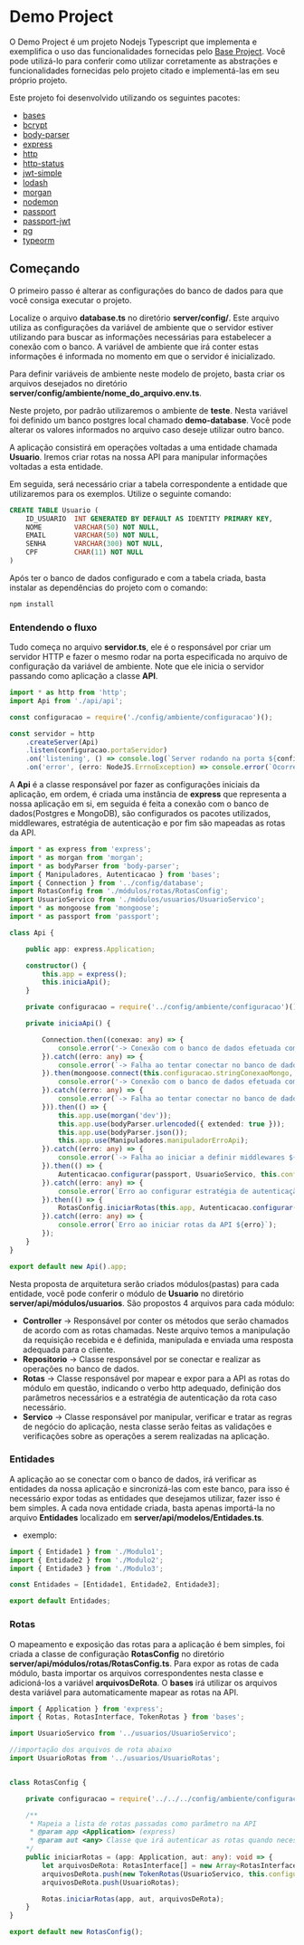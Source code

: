 # Demo Project 

O Demo Project é um projeto Nodejs Typescript que implementa e exemplifica o uso das funcionalidades fornecidas pelo [Base Project](https://github.com/lucasfernandoassiswebdev/Bases). Você pode utilizá-lo para conferir como utilizar corretamente as abstrações e funcionalidades fornecidas pelo projeto citado e implementá-las em seu próprio projeto.

Este projeto foi desenvolvido utilizando os seguintes pacotes:
- [bases](https://github.com/lucasfernandoassiswebdev/Bases)
- [bcrypt](https://www.npmjs.com/package/bcrypt)
- [body-parser](https://www.npmjs.com/package/body-parser)
- [express](https://expressjs.com/pt-br/)
- [http](https://www.npmjs.com/package/http)
- [http-status](https://www.npmjs.com/package/http-status)
- [jwt-simple](https://www.npmjs.com/package/jwt-simple)
- [lodash](https://lodash.com/)
- [morgan](https://www.npmjs.com/package/morgan)
- [nodemon](https://nodemon.io/)
- [passport](https://www.npmjs.com/package/passport)
- [passport-jwt](https://www.npmjs.com/package/passport-jwt)
- [pg](https://www.npmjs.com/package/pg)
- [typeorm](https://typeorm.io/#/)

## Começando

O primeiro passo é alterar as configurações do banco de dados para que você consiga executar o projeto.

Localize o arquivo **database.ts** no diretório **server/config/**. Este arquivo utiliza as configurações da variável de ambiente que o servidor estiver utilizando para buscar as informações necessárias para estabelecer a conexão com o banco. A variável de ambiente que irá conter estas informações é informada no momento em que o servidor é inicializado.

Para definir variáveis de ambiente neste modelo de projeto, basta criar os arquivos desejados no diretório **server/config/ambiente/nome_do_arquivo.env.ts**.

Neste projeto, por padrão utilizaremos o ambiente de **teste**. Nesta variável foi definido um banco postgres local chamado **demo-database**. Você pode alterar os valores informados no arquivo caso deseje utilizar outro banco.

A aplicação consistirá em operações voltadas a uma entidade chamada **Usuario**. Iremos criar rotas na nossa API para manipular informações voltadas a esta entidade.

Em seguida, será necessário criar a tabela correspondente a entidade que utilizaremos para os exemplos. Utilize o seguinte comando:

```sql
CREATE TABLE Usuario (
    ID_USUARIO  INT GENERATED BY DEFAULT AS IDENTITY PRIMARY KEY,
    NOME        VARCHAR(50) NOT NULL,
    EMAIL       VARCHAR(50) NOT NULL,
    SENHA       VARCHAR(300) NOT NULL,
    CPF         CHAR(11) NOT NULL				
)
```

Após ter o banco de dados configurado e com a tabela criada, basta instalar as dependências do projeto com o comando:

```bash
npm install 
```

### Entendendo o fluxo

Tudo começa no arquivo **servidor.ts**, ele é o responsável por criar um servidor HTTP e fazer o mesmo rodar na porta especificada no arquivo de configuração da variável de ambiente. Note que ele inicia o servidor passando como aplicação a classe **API**.

```typescript
import * as http from 'http';
import Api from './api/api';

const configuracao = require('./config/ambiente/configuracao')();

const servidor = http
    .createServer(Api)
    .listen(configuracao.portaServidor)
    .on('listening', () => console.log(`Server rodando na porta ${configuracao.portaServidor}`))
    .on('error', (erro: NodeJS.ErrnoException) => console.error(`Ocorreu um erro ${erro}`));

```

A **Api** é a classe responsável por fazer as configurações iniciais da aplicação, em ordem, é criada uma instância de **express** que representa a nossa aplicação em si, em seguida é feita a conexão com o banco de dados(Postgres e MongoDB), são configurados os pacotes utilizados, middlewares, estratégia de autenticação e por fim são mapeadas as rotas da API.

```typescript
import * as express from 'express';
import * as morgan from 'morgan';
import * as bodyParser from 'body-parser';
import { Manipuladores, Autenticacao } from 'bases';
import { Connection } from '../config/database';
import RotasConfig from './módulos/rotas/RotasConfig';
import UsuarioServico from './módulos/usuarios/UsuarioServico';
import * as mongoose from 'mongoose';
import * as passport from 'passport';

class Api {

    public app: express.Application;    

    constructor() {
        this.app = express();
        this.iniciaApi();
    }

    private configuracao = require('../config/ambiente/configuracao')();

    private iniciaApi() {

        Connection.then((conexao: any) => {            
            console.error('-> Conexão com o banco de dados efetuada com sucesso! (Postgres)');
        }).catch((erro: any) => {
            console.error(`-> Falha ao tentar conectar no banco de dados(Postgres) ${erro}`);
        }).then(mongoose.connect(this.configuracao.stringConexaoMongo, { useNewUrlParser: true }).then(() => {            
            console.error('-> Conexão com o banco de dados efetuada com sucesso! (Mongo)');
        }).catch((erro: any) => {
            console.error(`-> Falha ao tentar conectar no banco de dados(Mongo) ${erro}`);
        })).then(() => {
            this.app.use(morgan('dev'));
            this.app.use(bodyParser.urlencoded({ extended: true }));
            this.app.use(bodyParser.json());
            this.app.use(Manipuladores.manipuladorErroApi);
        }).catch((erro: any) => {
            console.error(`-> Falha ao iniciar a definir middlewares ${erro}`);
        }).then(() => {            
            Autenticacao.configurar(passport, UsuarioServico, this.configuracao.chave);            
        }).catch((erro: any) => {
            console.error(`Erro ao configurar estratégia de autenticação da API ${erro}`);
        }).then(() => {            
            RotasConfig.iniciarRotas(this.app, Autenticacao.configurar(passport, UsuarioServico, this.configuracao.chave));
        }).catch((erro: any) => {
            console.error(`Erro ao iniciar rotas da API ${erro}`);
        });
    }
}

export default new Api().app;

```

Nesta proposta de arquitetura serão criados módulos(pastas) para cada entidade, você pode conferir o módulo de **Usuario** no diretório **server/api/módulos/usuarios**.
São propostos 4 arquivos para cada módulo:
- **Controller** -> Responsável por conter os métodos que serão chamados de acordo com as rotas chamadas. Neste arquivo temos a manipulação da requisição recebida e é definida, manipulada e enviada uma resposta adequada para o cliente.
- **Repositorio** -> Classe responsável por se conectar e realizar as operações no banco de dados.
- **Rotas** -> Classe responsável por mapear e expor para a API as rotas do módulo em questão, indicando o verbo http adequado, definição dos parâmetros necessários e a estratégia de autenticação da rota caso necessário.
- **Servico** -> Classe responsável por manipular, verificar e tratar as regras de negócio do aplicação, nesta classe serão feitas as validações e verificações sobre as operações a serem realizadas na aplicação.

### Entidades

A aplicação ao se conectar com o banco de dados, irá verificar as entidades da nossa aplicação e sincronizá-las com este banco, para isso é necessário expor todas as entidades que desejamos utilizar, fazer isso é bem simples. A cada nova entidade criada, basta apenas importá-la no arquivo **Entidades** localizado em **server/api/modelos/Entidades.ts**.

- exemplo:

```typescript
import { Entidade1 } from './Modulo1';
import { Entidade2 } from './Modulo2';
import { Entidade3 } from './Modulo3';

const Entidades = [Entidade1, Entidade2, Entidade3];

export default Entidades;
```

### Rotas

O mapeamento e exposição das rotas para a aplicação é bem simples, foi criada a classe de configuração **RotasConfig** no diretório **server/api/módulos/rotas/RotasConfig.ts**.
Para expor as rotas de cada módulo, basta importar os arquivos correspondentes nesta classe e adicioná-los a variável **arquivosDeRota**. O **bases** irá utilizar os arquivos desta variável para automaticamente mapear as rotas na API.

```typescript
import { Application } from 'express';
import { Rotas, RotasInterface, TokenRotas } from 'bases';

import UsuarioServico from '../usuarios/UsuarioServico';

//importação dos arquivos de rota abaixo
import UsuarioRotas from '../usuarios/UsuarioRotas';


class RotasConfig {

    private configuracao = require('../../../config/ambiente/configuracao')();

    /** 
     * Mapeia a lista de rotas passadas como parâmetro na API
     * @param app <Application> (express)
     * @param aut <any> Classe que irá autenticar as rotas quando necessário     
    */
    public iniciarRotas = (app: Application, aut: any): void => {
        let arquivosDeRota: RotasInterface[] = new Array<RotasInterface>();
        arquivosDeRota.push(new TokenRotas(UsuarioServico, this.configuracao.chave));
        arquivosDeRota.push(UsuarioRotas);

        Rotas.iniciarRotas(app, aut, arquivosDeRota);
    }
}

export default new RotasConfig();
```